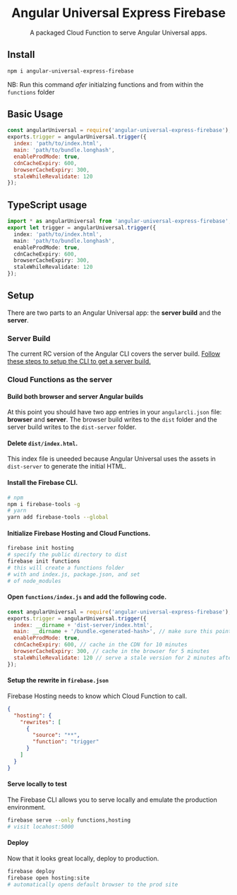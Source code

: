 <div align="center">
  <h1 align="center">Angular Universal Express Firebase</h1>
  <p align="center">
    A packaged Cloud Function to serve Angular Universal apps.
  </p>
</div>

## Install

```bash
npm i angular-universal-express-firebase
```
NB: Run this command _afer_ initialzing functions and from within the `functions` folder

## Basic Usage
```js
const angularUniversal = require('angular-universal-express-firebase');
exports.trigger = angularUniversal.trigger({
  index: 'path/to/index.html',
  main: 'path/to/bundle.longhash',
  enableProdMode: true,
  cdnCacheExpiry: 600,
  browserCacheExpiry: 300,
  staleWhileRevalidate: 120
});
```

## TypeScript usage
```ts
import * as angularUniversal from 'angular-universal-express-firebase';
export let trigger = angularUniversal.trigger({
  index: 'path/to/index.html',
  main: 'path/to/bundle.longhash',
  enableProdMode: true,
  cdnCacheExpiry: 600,
  browserCacheExpiry: 300,
  staleWhileRevalidate: 120  
});
```

## Setup
There are two parts to an Angular Universal app: the **server build** and the **server**.

### Server Build
The current RC version of the Angular CLI covers the server build. [Follow these steps to setup the CLI to get a server build.](https://github.com/angular/angular-cli/blob/master/docs/documentation/stories/universal-rendering.md)

### Cloud Functions as the server

#### Build both browser and server Angular builds
At this point you should have two app entries in your `angularcli.json` file: **browser** and **server**. The browser
build writes to the `dist` folder and the server build writes to the `dist-server` folder. 

#### Delete `dist/index.html`. 
This index file is uneeded because Angular Universal uses the assets in `dist-server` to generate the initial HTML.

#### Install the Firebase CLI.

```bash
# npm
npm i firebase-tools -g
# yarn
yarn add firebase-tools --global
```

#### Initialize Firebase Hosting and Cloud Functions.

```bash
firebase init hosting
# specify the public directory to dist
firebase init functions
# this will create a functions folder 
# with and index.js, package.json, and set
# of node_modules
```

#### Open `functions/index.js` and add the following code.

```js
const angularUniversal = require('angular-universal-express-firebase');
exports.trigger = angularUniversal.trigger({
  index: __dirname + 'dist-server/index.html',
  main: __dirname + '/bundle.<generated-hash>', // make sure this points at the correct hash
  enableProdMode: true,
  cdnCacheExpiry: 600, // cache in the CDN for 10 minutes
  browserCacheExpiry: 300, // cache in the browser for 5 minutes
  staleWhileRevalidate: 120 // serve a stale version for 2 minutes after cdnCacheExpiry, but refresh CDN in background
});
```

#### Setup the rewrite in `firebase.json`

Firebase Hosting needs to know which Cloud Function to call.

```json
{
  "hosting": {
    "rewrites": [
      {
        "source": "**",
        "function": "trigger"
      }
    ]
  }
}
```

#### Serve locally to test

The Firebase CLI allows you to serve locally and emulate the production environment.

```bash
firebase serve --only functions,hosting
# visit locahost:5000
```

#### Deploy

Now that it looks great locally, deploy to production.

```bash
firebase deploy
firebase open hosting:site 
# automatically opens default browser to the prod site
```
